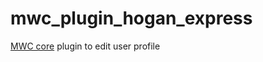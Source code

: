 mwc_plugin_hogan_express
========================

[MWC core](https://github.com/mywebclass/mwc_core) plugin to edit user profile

